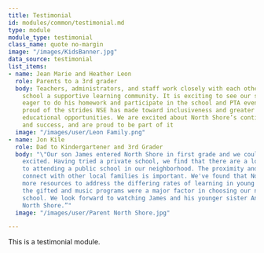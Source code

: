 ```yaml
---
title: Testimonial
id: modules/common/testimonial.md
type: module
module_type: testimonial
class_name: quote no-margin
image: "/images/KidsBanner.jpg"
data_source: testimonial
list_items:
- name: Jean Marie and Heather Leon
  role: Parents to a 3rd grader
  body: Teachers, administrators, and staff work closely with each other to make the
    school a supportive learning community. It is exciting to see our son come home
    eager to do his homework and participate in the school and PTA events. We are
    proud of the strides NSE has made toward inclusiveness and greater comprehensive
    educational opportunities. We are excited about North Shore’s continued service
    and success, and are proud to be part of it
  image: "/images/user/Leon Family.png"
- name: Jon Kile
  role: Dad to Kindergartener and 3rd Grader
  body: "\"Our son James entered North Shore in first grade and we couldn't be more
    excited. Having tried a private school, we find that there are a lot of advantages
    to attending a public school in our neighborhood. The proximity and ability to
    connect with other local families is important. We've found that North Shore has
    more resources to address the differing rates of learning in young children and
    the gifted and music programs were a major factor in choosing our neighborhood
    school. We look forward to watching James and his younger sister Anna grow at
    North Shore.”"
  image: "/images/user/Parent North Shore.jpg"

---
```

This is a testimonial module.